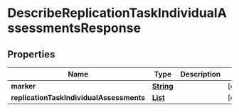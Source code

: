 

# DescribeReplicationTaskIndividualAssessmentsResponse

<p/>

## Properties

| Name | Type | Description | Notes |
|------------ | ------------- | ------------- | -------------|
|**marker** | [**String**](String.md) |  |  [optional] |
|**replicationTaskIndividualAssessments** | [**List**](List.md) |  |  [optional] |



